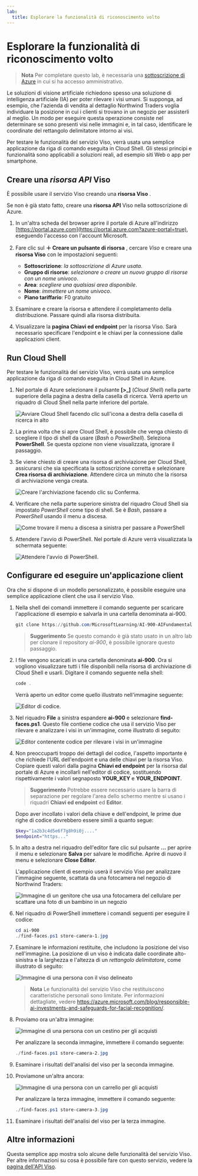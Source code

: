 ```yaml
---
lab:
  title: Esplorare la funzionalità di riconoscimento volto
---
```


# Esplorare la funzionalità di riconoscimento volto

> **Nota** Per completare questo lab, è necessaria una [sottoscrizione di Azure](https://azure.microsoft.com/free?azure-portal=true) in cui si ha accesso amministrativo.

Le soluzioni di visione artificiale richiedono spesso una soluzione di intelligenza artificiale (IA) per poter rilevare i visi umani. Si supponga, ad esempio, che l'azienda di vendita al dettaglio Northwind Traders voglia individuare la posizione in cui i clienti si trovano in un negozio per assisterli al meglio. Un modo per eseguire questa operazione consiste nel determinare se sono presenti visi nelle immagini e, in tal caso, identificare le coordinate del rettangolo delimitatore intorno ai visi.

Per testare le funzionalità del servizio Viso, verrà usata una semplice applicazione da riga di comando eseguita in Cloud Shell. Gli stessi principi e funzionalità sono applicabili a soluzioni reali, ad esempio siti Web o app per smartphone.

## Creare una *risorsa API* Viso

È possibile usare il servizio Viso creando una **risorsa Viso** .

Se non è già stato fatto, creare una **risorsa API** Viso nella sottoscrizione di Azure.

1. In un'altra scheda del browser aprire il portale di Azure all'indirizzo [https://portal.azure.com](https://portal.azure.com?azure-portal=true), eseguendo l'accesso con l'account Microsoft.

1. Fare clic sul **&#65291; Creare un pulsante di risorsa** , cercare *Viso* e creare una **risorsa Viso** con le impostazioni seguenti:
    - **Sottoscrizione**: *la sottoscrizione di Azure usata*.
    - **Gruppo di risorse**: *selezionare o creare un nuovo gruppo di risorse con un nome univoco*.
    - **Area**: *scegliere una qualsiasi area disponibile*.
    - **Nome**: *immettere un nome univoco*.
    - **Piano tariffario**: F0 gratuito

1. Esaminare e creare la risorsa e attendere il completamento della distribuzione. Passare quindi alla risorsa distribuita.

1. Visualizzare la **pagina Chiavi ed endpoint** per la risorsa Viso. Sarà necessario specificare l'endpoint e le chiavi per la connessione dalle applicazioni client.

## Run Cloud Shell

Per testare le funzionalità del servizio Viso, verrà usata una semplice applicazione da riga di comando eseguita in Cloud Shell in Azure. 

1. Nel portale di Azure selezionare il pulsante **[>_]** (*Cloud Shell*) nella parte superiore della pagina a destra della casella di ricerca. Verrà aperto un riquadro di Cloud Shell nella parte inferiore del portale. 

    ![Avviare Cloud Shell facendo clic sull'icona a destra della casella di ricerca in alto](media/create-face-solutions/powershell-portal-guide-1.png)

1. La prima volta che si apre Cloud Shell, è possibile che venga chiesto di scegliere il tipo di shell da usare (*Bash* o *PowerShell*). Seleziona **PowerShell**. Se questa opzione non viene visualizzata, ignorare il passaggio.  

1. Se viene chiesto di creare una risorsa di archiviazione per Cloud Shell, assicurarsi che sia specificata la sottoscrizione corretta e selezionare **Crea risorsa di archiviazione**. Attendere circa un minuto che la risorsa di archiviazione venga creata.

    ![Creare l'archiviazione facendo clic su Conferma.](media/create-face-solutions/powershell-portal-guide-2.png)       

1. Verificare che nella parte superiore sinistra del riquadro Cloud Shell sia impostato *PowerShell* come tipo di shell. Se è *Bash*, passare a *PowerShell* usando il menu a discesa.

    ![Come trovare il menu a discesa a sinistra per passare a PowerShell](media/create-face-solutions/powershell-portal-guide-3.png) 

1. Attendere l'avvio di PowerShell. Nel portale di Azure verrà visualizzata la schermata seguente:  

    ![Attendere l'avvio di PowerShell.](media/create-face-solutions/powershell-prompt.png)

## Configurare ed eseguire un'applicazione client

Ora che si dispone di un modello personalizzato, è possibile eseguire una semplice applicazione client che usa il servizio Viso.

1. Nella shell dei comandi immettere il comando seguente per scaricare l'applicazione di esempio e salvarla in una cartella denominata ai-900.

    ```PowerShell
    git clone https://github.com/MicrosoftLearning/AI-900-AIFundamentals ai-900
    ```

    > **Suggerimento** Se questo comando è già stato usato in un altro lab per clonare il repository *ai-900*, è possibile ignorare questo passaggio.

1. I file vengono scaricati in una cartella denominata **ai-900**. Ora si vogliono visualizzare tutti i file disponibili nella risorsa di archiviazione di Cloud Shell e usarli. Digitare il comando seguente nella shell:

     ```PowerShell
    code .
    ```

    Verrà aperto un editor come quello illustrato nell'immagine seguente: 

    ![Editor di codice.](media/create-face-solutions/powershell-portal-guide-4.png) 

1. Nel riquadro **File** a sinistra espandere **ai-900** e selezionare **find-faces.ps1**. Questo file contiene codice che usa il servizio Viso per rilevare e analizzare i visi in un'immagine, come illustrato di seguito:

    ![Editor contenente codice per rilevare i visi in un'immagine](media/create-face-solutions/find-faces-code.png)

1. Non preoccuparti troppo dei dettagli del codice, l'aspetto importante è che richiede l'URL dell'endpoint e una delle chiavi per la risorsa Viso. Copiare questi valori dalla pagina **Chiavi ed endpoint** per la risorsa dal portale di Azure e incollarli nell'editor di codice, sostituendo rispettivamente i valori segnaposto **YOUR_KEY** e **YOUR_ENDPOINT**.

    > **Suggerimento** Potrebbe essere necessario usare la barra di separazione per regolare l'area dello schermo mentre si usano i riquadri **Chiavi ed endpoint** ed **Editor**.

    Dopo aver incollato i valori della chiave e dell'endpoint, le prime due righe di codice dovrebbero essere simili a quanto segue:

    ```PowerShell
    $key="1a2b3c4d5e6f7g8h9i0j...."    
    $endpoint="https..."
    ```

1. In alto a destra nel riquadro dell'editor fare clic sul pulsante **...** per aprire il menu e selezionare **Salva** per salvare le modifiche. Aprire di nuovo il menu e selezionare **Close Editor**.

    L'applicazione client di esempio userà il servizio Viso per analizzare l'immagine seguente, scattata da una fotocamera nel negozio di Northwind Traders:

    ![Immagine di un genitore che usa una fotocamera del cellulare per scattare una foto di un bambino in un negozio](media/create-face-solutions/store-camera-1.jpg)

1. Nel riquadro di PowerShell immettere i comandi seguenti per eseguire il codice:

    ```PowerShell
    cd ai-900
    ./find-faces.ps1 store-camera-1.jpg
    ```

1. Esaminare le informazioni restituite, che includono la posizione del viso nell'immagine. La posizione di un viso è indicata dalle coordinate alto-sinistra e la larghezza e l'altezza di un *rettangolo delimitatore*, come illustrato di seguito:

    ![Immagine di una persona con il viso delineato](media/create-face-solutions/store-camera-1-face.jpg)

    >**Nota** Le funzionalità del servizio Viso che restituiscono caratteristiche personali sono limitate. Per informazioni dettagliate, vedere https://azure.microsoft.com/blog/responsible-ai-investments-and-safeguards-for-facial-recognition/.

1. Proviamo ora un'altra immagine:

    ![Immagine di una persona con un cestino per gli acquisti](media/create-face-solutions/store-camera-2.jpg)

    Per analizzare la seconda immagine, immettere il comando seguente:

    ```PowerShell
    ./find-faces.ps1 store-camera-2.jpg
    ```

1. Esaminare i risultati dell'analisi del viso per la seconda immagine.

1. Proviamone un'altra ancora:

    ![Immagine di una persona con un carrello per gli acquisti](media/create-face-solutions/store-camera-3.jpg)

    Per analizzare la terza immagine, immettere il comando seguente:

    ```PowerShell
    ./find-faces.ps1 store-camera-3.jpg
    ```

1. Esaminare i risultati dell'analisi del viso per la terza immagine.

## Altre informazioni

Questa semplice app mostra solo alcune delle funzionalità del servizio Viso. Per altre informazioni su cosa è possibile fare con questo servizio, vedere la [pagina dell'API Viso](https://azure.microsoft.com/en-us/products/cognitive-services/vision-services).
